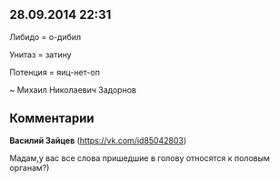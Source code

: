 ## 28.09.2014 22:31

Либидо = о-дибил

Унитаз = затину

Потенция = яиц-нет-оп

~ Михаил Николаевич Задорнов

## Комментарии

**Василий Зайцев** (https://vk.com/id85042803)

Мадам,у вас все слова пришедшие в голову относятся к половым органам?)
